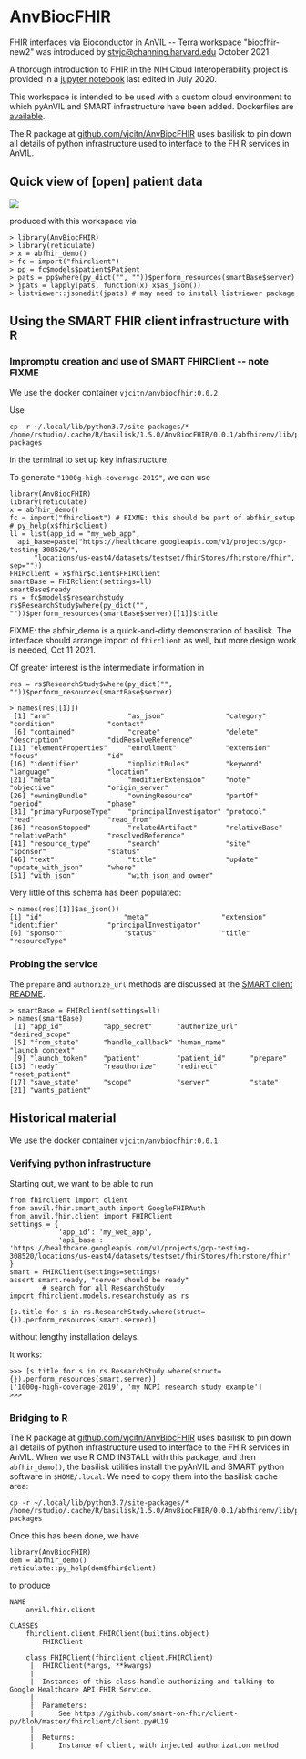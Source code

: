 # AnvBiocFHIR

FHIR interfaces via Bioconductor in AnVIL -- Terra workspace "biocfhir-new2" was introduced by stvjc@channing.harvard.edu October 2021.

A thorough introduction to FHIR in the NIH Cloud Interoperability project is provided in 
a [jupyter notebook](https://github.com/NIH-NCPI/fhir-101/blob/master/FHIR%20101%20-%20Practical%20Guide.ipynb) last edited in July 2020.

This workspace is intended to be used with a custom cloud environment to which pyAnVIL and SMART infrastructure have been added.
Dockerfiles are [available](https://github.com/vjcitn/AnvBiocFHIR/tree/main/Dockerfiles).

The R package at [github.com/vjcitn/AnvBiocFHIR](https://github.com/vjcitn/AnvBiocFHIR) uses basilisk
to pin down all details of python infrastructure used to interface to the FHIR services in AnVIL.

## Quick view of [open] patient data

![](https://storage.googleapis.com/bioc-anvil-images/jsoned.png)

produced with this workspace via

```
> library(AnvBiocFHIR)
> library(reticulate)
> x = abfhir_demo()
> fc = import("fhirclient")
> pp = fc$models$patient$Patient
> pats = pp$where(py_dict("", ""))$perform_resources(smartBase$server)
> jpats = lapply(pats, function(x) x$as_json())
> listviewer::jsonedit(jpats) # may need to install listviewer package 
```

## Using the SMART FHIR client infrastructure with R

### Impromptu creation and use of SMART FHIRClient -- note FIXME

We use the docker container `vjcitn/anvbiocfhir:0.0.2`.


Use
```
cp -r ~/.local/lib/python3.7/site-packages/* /home/rstudio/.cache/R/basilisk/1.5.0/AnvBiocFHIR/0.0.1/abfhirenv/lib/python3.7/site-packages
```

in the terminal to set up key infrastructure.

To generate `"1000g-high-coverage-2019"`, we can use

```
library(AnvBiocFHIR)
library(reticulate)
x = abfhir_demo()
fc = import("fhirclient") # FIXME: this should be part of abfhir_setup
# py_help(x$fhir$client)
ll = list(app_id = "my_web_app", 
  api_base=paste("https://healthcare.googleapis.com/v1/projects/gcp-testing-308520/",
      "locations/us-east4/datasets/testset/fhirStores/fhirstore/fhir", sep=""))
FHIRclient = x$fhir$client$FHIRClient
smartBase = FHIRclient(settings=ll)
smartBase$ready
rs = fc$models$researchstudy
rs$ResearchStudy$where(py_dict("", ""))$perform_resources(smartBase$server)[[1]]$title
```

FIXME: the abfhir_demo is a quick-and-dirty demonstration of basilisk.  The interface
should arrange import of `fhirclient` as well, but more design work is needed, Oct 11 2021.

Of greater interest is the intermediate information in
```
res = rs$ResearchStudy$where(py_dict("", ""))$perform_resources(smartBase$server)
```
```
> names(res[[1]])
 [1] "arm"                   "as_json"               "category"              "condition"             "contact"              
 [6] "contained"             "create"                "delete"                "description"           "didResolveReference"  
[11] "elementProperties"     "enrollment"            "extension"             "focus"                 "id"                   
[16] "identifier"            "implicitRules"         "keyword"               "language"              "location"             
[21] "meta"                  "modifierExtension"     "note"                  "objective"             "origin_server"        
[26] "owningBundle"          "owningResource"        "partOf"                "period"                "phase"                
[31] "primaryPurposeType"    "principalInvestigator" "protocol"              "read"                  "read_from"            
[36] "reasonStopped"         "relatedArtifact"       "relativeBase"          "relativePath"          "resolvedReference"    
[41] "resource_type"         "search"                "site"                  "sponsor"               "status"               
[46] "text"                  "title"                 "update"                "update_with_json"      "where"                
[51] "with_json"             "with_json_and_owner"  
```

Very little of this schema has been populated:
```
> names(res[[1]]$as_json())
[1] "id"                    "meta"                  "extension"             "identifier"            "principalInvestigator"
[6] "sponsor"               "status"                "title"                 "resourceType"         
```
### Probing the service

The `prepare` and `authorize_url` methods are discussed at the [SMART client README](https://github.com/smart-on-fhir/client-py).

```
> smartBase = FHIRclient(settings=ll)
> names(smartBase)
 [1] "app_id"          "app_secret"      "authorize_url"   "desired_scope"  
 [5] "from_state"      "handle_callback" "human_name"      "launch_context" 
 [9] "launch_token"    "patient"         "patient_id"      "prepare"        
[13] "ready"           "reauthorize"     "redirect"        "reset_patient"  
[17] "save_state"      "scope"           "server"          "state"          
[21] "wants_patient" 
```

## Historical material

We use the docker container `vjcitn/anvbiocfhir:0.0.1`.

### Verifying python infrastructure

Starting out, we want to be able to run
```
from fhirclient import client
from anvil.fhir.smart_auth import GoogleFHIRAuth
from anvil.fhir.client import FHIRClient
settings = {
            'app_id': 'my_web_app',
            'api_base': 'https://healthcare.googleapis.com/v1/projects/gcp-testing-308520/locations/us-east4/datasets/testset/fhirStores/fhirstore/fhir'
}
smart = FHIRClient(settings=settings)
assert smart.ready, "server should be ready"
        # search for all ResearchStudy
import fhirclient.models.researchstudy as rs

[s.title for s in rs.ResearchStudy.where(struct={}).perform_resources(smart.server)]
```
without lengthy installation delays.

It works:
```
>>> [s.title for s in rs.ResearchStudy.where(struct={}).perform_resources(smart.server)]
['1000g-high-coverage-2019', 'my NCPI research study example']
>>> 
```

### Bridging to R

The R package at [github.com/vjcitn/AnvBiocFHIR](https://github.com/vjcitn/AnvBiocFHIR) uses basilisk
to pin down all details of python infrastructure used to interface to the FHIR services in AnVIL.  When
we use R CMD INSTALL with this package, and then `abfhir_demo()`, the basilisk utilities install the
pyAnVIL and SMART python software in `$HOME/.local`.  We need to copy them into the basilisk cache
area:

```
cp -r ~/.local/lib/python3.7/site-packages/* /home/rstudio/.cache/R/basilisk/1.5.0/AnvBiocFHIR/0.0.1/abfhirenv/lib/python3.7/site-packages
```

Once this has been done, we have

```
library(AnvBiocFHIR)
dem = abfhir_demo()
reticulate::py_help(dem$fhir$client)
```

to produce

```
NAME
    anvil.fhir.client

CLASSES
    fhirclient.client.FHIRClient(builtins.object)
        FHIRClient
    
    class FHIRClient(fhirclient.client.FHIRClient)
     |  FHIRClient(*args, **kwargs)
     |  
     |  Instances of this class handle authorizing and talking to Google Healthcare API FHIR Service.
     |  
     |  Parameters:
     |      See https://github.com/smart-on-fhir/client-py/blob/master/fhirclient/client.py#L19
     |  
     |  Returns:
     |      Instance of client, with injected authorization method
```
